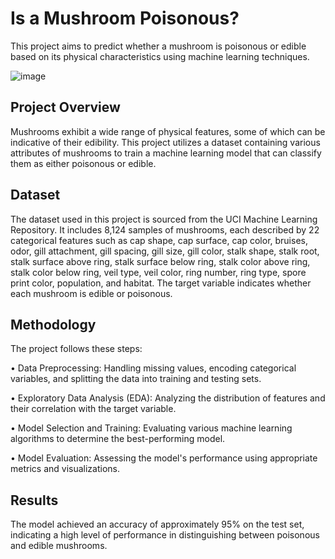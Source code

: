 # Is a Mushroom Poisonous?
This project aims to predict whether a mushroom is poisonous or edible based on its physical characteristics using machine learning techniques.

![image](https://github.com/user-attachments/assets/762142d0-cca2-4d1b-938b-304d9df6f6ce)


## Project Overview
Mushrooms exhibit a wide range of physical features, some of which can be indicative of their edibility. This project utilizes a dataset containing various attributes of mushrooms to train a machine learning model that can classify them as either poisonous or edible.

## Dataset
The dataset used in this project is sourced from the UCI Machine Learning Repository. It includes 8,124 samples of mushrooms, each described by 22 categorical features such as cap shape, cap surface, cap color, bruises, odor, gill attachment, gill spacing, gill size, gill color, stalk shape, stalk root, stalk surface above ring, stalk surface below ring, stalk color above ring, stalk color below ring, veil type, veil color, ring number, ring type, spore print color, population, and habitat. The target variable indicates whether each mushroom is edible or poisonous.

## Methodology
The project follows these steps:

• Data Preprocessing: Handling missing values, encoding categorical variables, and splitting the data into training and testing sets.

• Exploratory Data Analysis (EDA): Analyzing the distribution of features and their correlation with the target variable.

• Model Selection and Training: Evaluating various machine learning algorithms to determine the best-performing model.

• Model Evaluation: Assessing the model's performance using appropriate metrics and visualizations.

## Results
The model achieved an accuracy of approximately 95% on the test set, indicating a high level of performance in distinguishing between poisonous and edible mushrooms.
